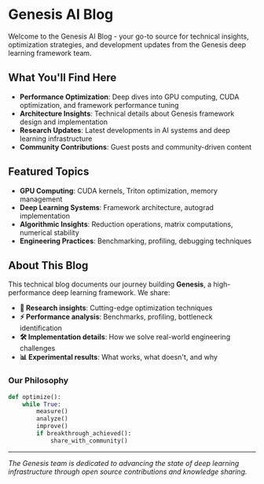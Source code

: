 # Genesis AI Blog

Welcome to the Genesis AI Blog - your go-to source for technical insights, optimization strategies, and development updates from the Genesis deep learning framework team.

## What You'll Find Here

- **Performance Optimization**: Deep dives into GPU computing, CUDA optimization, and framework performance tuning
- **Architecture Insights**: Technical details about Genesis framework design and implementation
- **Research Updates**: Latest developments in AI systems and deep learning infrastructure
- **Community Contributions**: Guest posts and community-driven content

## Featured Topics

- **GPU Computing**: CUDA kernels, Triton optimization, memory management
- **Deep Learning Systems**: Framework architecture, autograd implementation
- **Algorithmic Insights**: Reduction operations, matrix computations, numerical stability
- **Engineering Practices**: Benchmarking, profiling, debugging techniques

## About This Blog

This technical blog documents our journey building **Genesis**, a high-performance deep learning framework. We share:

- **🔬 Research insights**: Cutting-edge optimization techniques
- **⚡ Performance analysis**: Benchmarks, profiling, bottleneck identification  
- **🛠 Implementation details**: How we solve real-world engineering challenges
- **📊 Experimental results**: What works, what doesn't, and why

### Our Philosophy

```python
def optimize():
    while True:
        measure()
        analyze() 
        improve()
        if breakthrough_achieved():
            share_with_community()
```

---

*The Genesis team is dedicated to advancing the state of deep learning infrastructure through open source contributions and knowledge sharing.*